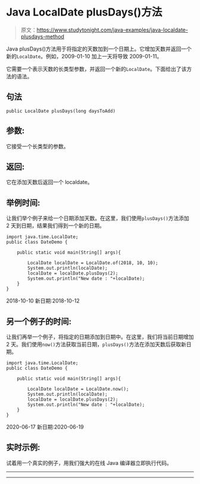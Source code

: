 # Java LocalDate plusDays()方法

> 原文：<https://www.studytonight.com/java-examples/java-localdate-plusdays-method>

Java plusDays()方法用于将指定的天数加到一个日期上。它增加天数并返回一个新的`LocalDate`。例如，2009-01-10 加上一天将导致 2009-01-11。

它需要一个表示天数的长类型参数，并返回一个新的`LocalDate`。下面给出了该方法的语法。

## 句法

```
public LocalDate plusDays(long daysToAdd)
```

## 参数:

它接受一个长类型的参数。

## 返回:

它在添加天数后返回一个 localdate。

## 举例时间:

让我们举个例子来给一个日期添加天数。在这里，我们使用`plusDays()`方法添加 2 天到日期，结果我们得到一个新的日期。

```
import java.time.LocalDate; 
public class DateDemo {

	public static void main(String[] args){  

		LocalDate localDate = LocalDate.of(2018, 10, 10);
		System.out.println(localDate);
		localDate = localDate.plusDays(2);
		System.out.println("New date : "+localDate);
	}
}
```

2018-10-10
新日期:2018-10-12

## 另一个例子的时间:

让我们再举一个例子，将指定的日期添加到日期中。在这里，我们将当前日期增加 2 天。我们使用`now()`方法获取当前日期，`plusDays()`方法在添加天数后获取新日期。

```
import java.time.LocalDate; 
public class DateDemo {

	public static void main(String[] args){  

		LocalDate localDate = LocalDate.now();
		System.out.println(localDate);
		localDate = localDate.plusDays(2);
		System.out.println("New date : "+localDate);
	}
}
```

2020-06-17
新日期:2020-06-19

## 实时示例:

试着用一个真实的例子，用我们强大的在线 Java 编译器立即执行代码。

* * *

* * *